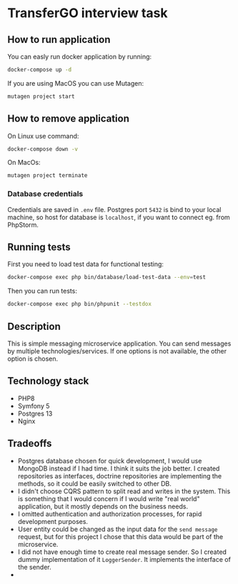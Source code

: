 TransferGO interview task
=========================

## How to run application

You can easly run docker application by running:
```bash
docker-compose up -d
```

If you are using MacOS you can use Mutagen:

```bash
mutagen project start
```

## How to remove application

On Linux use command: 

```bash
docker-compose down -v
```

On MacOs:

```bash
mutagen project terminate
```

### Database credentials

Credentials are saved in `.env` file. Postgres port `5432` is bind to your local machine, so host for database is `localhost`, if you want to connect eg. from PhpStorm. 

## Running tests

First you need to load test data for functional testing:

```bash
docker-compose exec php bin/database/load-test-data --env=test
```

Then you can run tests:

```bash
docker-compose exec php bin/phpunit --testdox
```

## Description

This is simple messaging microservice application. You can send messages by multiple technologies/services. If one options is not available, the other option is chosen.

## Technology stack

* PHP8
* Symfony 5
* Postgres 13
* Nginx

## Tradeoffs

* Postgres database chosen for quick development, I would use MongoDB instead if I had time. I think it suits the job better. I created repositories as interfaces, doctrine repositories are implementing the methods, so it could be easily switched to other DB.
* I didn't choose CQRS pattern to split read and writes in the system. This is something that I would concern if I would write "real world" application, but it mostly depends on the business needs.
* I omitted authentication and authorization processes, for rapid development purposes.
* User entity could be changed as the input data for the `send message` request, but for this project I chose that this data would be part of the microservice.
* I did not have enough time to create real message sender. So I created dummy implementation of it `LoggerSender`. It implements the interface of the sender.
* 
